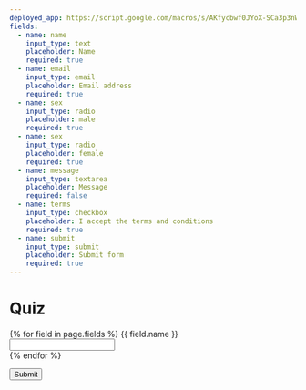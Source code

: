 ```yaml
---
deployed_app: https://script.google.com/macros/s/AKfycbwf0JYoX-SCa3p3nWRJ0DinLXenfsqr1_LY9glfl4IfHsTlj7c/exec
fields: 
  - name: name
    input_type: text
    placeholder: Name
    required: true
  - name: email
    input_type: email
    placeholder: Email address
    required: true
  - name: sex
    input_type: radio
    placeholder: male
    required: true
  - name: sex
    input_type: radio
    placeholder: female
    required: true
  - name: message
    input_type: textarea
    placeholder: Message
    required: false
  - name: terms
    input_type: checkbox
    placeholder: I accept the terms and conditions
    required: true
  - name: submit
    input_type: submit
    placeholder: Submit form
    required: true
---
```



<script src="https://code.jquery.com/jquery-3.4.1.js" integrity="sha256-WpOohJOqMqqyKL9FccASB9O0KwACQJpFTUBLTYOVvVU=" crossorigin="anonymous"></script>
<script src="https://cdnjs.cloudflare.com/ajax/libs/jquery-serialize-object/2.5.0/jquery.serialize-object.min.js" integrity="sha512-Gn0tSSjkIGAkaZQWjx3Ctl/0dVJuTmjW/f9QyB302kFjU4uTNP4HtA32U2qXs/TRlEsK5CoEqMEMs7LnzLOBsA==" crossorigin="anonymous"></script>

<link rel="stylesheet" href="https://cdn.jsdelivr.net/npm/katex@0.12.0/dist/katex.min.css" integrity="sha384-AfEj0r4/OFrOo5t7NnNe46zW/tFgW6x/bCJG8FqQCEo3+Aro6EYUG4+cU+KJWu/X" crossorigin="anonymous">

<script defer src="https://cdn.jsdelivr.net/npm/katex@0.12.0/dist/katex.min.js" integrity="sha384-g7c+Jr9ZivxKLnZTDUhnkOnsh30B4H0rpLUpJ4jAIKs4fnJI+sEnkvrMWph2EDg4" crossorigin="anonymous"></script>
<script defer src="https://cdn.jsdelivr.net/npm/katex@0.12.0/dist/contrib/auto-render.min.js" integrity="sha384-mll67QQFJfxn0IYznZYonOWZ644AWYC+Pt2cHqMaRhXVrursRwvLnLaebdGIlYNa" crossorigin="anonymous" onload="renderMathInElement(document.body);"></script>


# Quiz

<form>

  {% for field in page.fields %}
    <label>{{ field.name }}</label>
    <br/>
    <input name="{{ field.name }}" />
    <br/>
  {% endfor %}


  <button id="submit-form">Submit</button>

</form>


<script>
$('#submit-form').on('click', function(e) {
  e.preventDefault();
  var jqxhr = $.ajax({
    url: '{{ page.deployed_app }}',
    method: "GET",
    dataType: "json",
    data: $('form').serializeObject()
  }).success(
    alert("GREAT SUCCESS")
    // do something
  );
})
</script>
